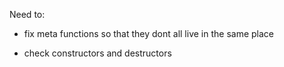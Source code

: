 Need to: 

* fix meta functions so that they dont all live in the same place 

* check constructors and destructors

